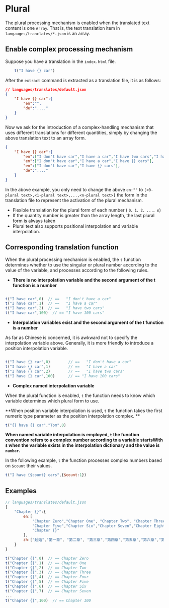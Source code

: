 # Plural <!-- {docsify-ignore-all} -->

The plural processing mechanism is enabled when the translated text content is one `Array`. That is, the text translation item in `langauges/tranclates/*.json` is an array.

## Enable complex processing mechanism
Suppose you have a translation in the `index.html` file.
```javascript
    t("I have {} car")
```
After the `extract` command is extracted as a translation file, it is as follows:
```json
// languages/translates/default.json
{
    "I have {} car":{
        "en":"",
        "de":"...." 
    }
}
```
Now we ask for the introduction of a complex-handling mechanism that uses different translations for different quantities, simply by changing the above translation text to an array form.
```json
{
    "I have {} car":{
        "en":["I don't have car","I have a car","I have two cars","I have {} cars"],
        "en":["I don't have car","I have a car","I have {} cars"],
        "en":["I don't have car","I have {} cars"],
        "de":"...." 
    }
}
```
In the above example, you only need to change the above `en:""` to `[<0-plural text>,<1-plural text>,...,<n-plural text>]` the form in the translation file to represent the activation of the plural mechanism.
- Flexible translation for the plural form of each number ( `0、1、2、...、n`)
- If the quantity number is greater than the array length, the last plural form is always taken
- Plural text also supports positional interpolation and variable interpolation.


## Corresponding translation function


When the plural processing mechanism is enabled, the `t` function determines whether to use the singular or plural number according to the value of the variable, and processes according to the following rules.


- **There is no interpolation variable and the second argument of the t function is a number**

```javascript

t("I have car",0)  // ==   "I don't have a car"
t("I have car",1)  // ==   "I have a car"
t("I have car",2)  // ==   "I have two cars"
t("I have car",100)  // == "I have 100 cars"
```

- **Interpolation variables exist and the second argument of the t function is a number**

As far as Chinese is concerned, it is awkward not to specify the interpolation variable above. Generally, it is more friendly to introduce a position interpolation variable.
```javascript

t("I have {} car",0)  		// ==   "I don't have a car"
t("I have {} car",1)  		// ==   "I have a car"
t("I have {} car",2)  		// ==   "I have two cars"
t("I have {} car",100)  	// == "I have 100 cars"
```

- **Complex named interpolation variable**

When the plural function is enabled, `t` the function needs to know which variable determines which plural form to use.

**When position variable interpolation is used, `t` the function takes the first numeric type parameter as the position interpolation complex. **


```javascript
t("{} have {} car","Tom",0)
```

**When named variable interpolation is employed, `t` the function convention refers to a complex number according to a variable startsWith `$` when the variable exists in the interpolation dictionary and the value is `number`.**

In the following example, `t` the function processes complex numbers based on `$count` their values.

```javascript
t("I have {$count} cars",{$count:1})
```

## **Examples**

```javascript
// languages/translates/default.json
{
    "Chapter {}":{
        en:[
            "Chapter Zero","Chapter One", "Chapter Two", "Chapter Three","Chapter Four",
            "Chapter Five","Chapter Six","Chapter Seven","Chapter Eight","Chapter Nine",
            "Chapter {}"
        ],
        zh:["起始","第一章", "第二章", "第三章","第四章","第五章","第六章","第七章","第八章","第九章",“第{}章”]
    }
}

t("Chapter {}",0)  // == Chapter Zero
t("Chapter {}",1)  // == Chapter One
t("Chapter {}",2)  // == Chapter Two
t("Chapter {}",3)  // == Chapter Three
t("Chapter {}",4)  // == Chapter Four
t("Chapter {}",5)  // == Chapter Five
t("Chapter {}",6)  // == Chapter Six
t("Chapter {}",7)  // == Chapter Seven
...
t("Chapter {}",100)  // == Chapter 100
```
